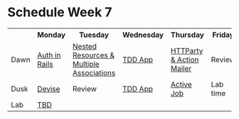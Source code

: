 # Schedule Week 7

<table>
  <tr>
    <th></th>
    <th>Monday</th>
    <th>Tuesday</th>
    <th>Wednesday</th>
    <th>Thursday</th>
    <th>Friday</th>
  </tr>
  <tr>
    <td>Dawn</td>
    <td><a href="#">Auth in Rails</a></td>
    <td><a href="#">Nested Resources & Multiple Associations</a></td>
    <td><a href="#">TDD App</a></td>
    <td><a href="#">HTTParty & Action Mailer</a></td>
    <td>Review</td>
  </tr>
  <tr>
    <td>Dusk</td>
    <td><a href="#">Devise</a></td>
    <td>Review</td>
    <td><a href="#">TDD App</a></td>
    <td><a href="#">Active Job</a></td>
    <td>Lab time</td>
  </tr>
  <tr>
    <td>Lab</td>
    <td><a href="#">TBD</a></td>
    <td></td>
    <td></td>
    <td></td>
    <td></td>
  </tr>
</table>

